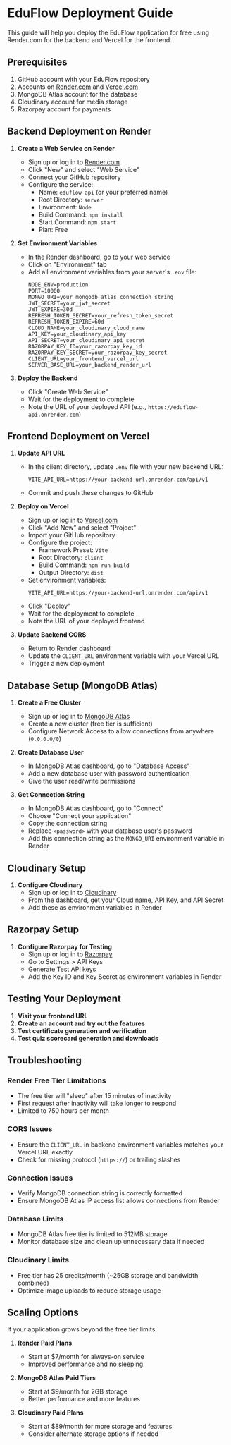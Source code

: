 # EduFlow Deployment Guide

This guide will help you deploy the EduFlow application for free using Render.com for the backend and Vercel for the frontend.

## Prerequisites

1. GitHub account with your EduFlow repository
2. Accounts on [Render.com](https://render.com) and [Vercel.com](https://vercel.com)
3. MongoDB Atlas account for the database
4. Cloudinary account for media storage
5. Razorpay account for payments

## Backend Deployment on Render

1. **Create a Web Service on Render**
   - Sign up or log in to [Render.com](https://render.com)
   - Click "New" and select "Web Service"
   - Connect your GitHub repository
   - Configure the service:
     - Name: `eduflow-api` (or your preferred name)
     - Root Directory: `server`
     - Environment: `Node`
     - Build Command: `npm install`
     - Start Command: `npm start`
     - Plan: Free

2. **Set Environment Variables**
   - In the Render dashboard, go to your web service
   - Click on "Environment" tab
   - Add all environment variables from your server's `.env` file:
     ```
     NODE_ENV=production
     PORT=10000
     MONGO_URI=your_mongodb_atlas_connection_string
     JWT_SECRET=your_jwt_secret
     JWT_EXPIRE=30d
     REFRESH_TOKEN_SECRET=your_refresh_token_secret
     REFRESH_TOKEN_EXPIRE=60d
     CLOUD_NAME=your_cloudinary_cloud_name
     API_KEY=your_cloudinary_api_key
     API_SECRET=your_cloudinary_api_secret
     RAZORPAY_KEY_ID=your_razorpay_key_id
     RAZORPAY_KEY_SECRET=your_razorpay_key_secret
     CLIENT_URL=your_frontend_vercel_url
     SERVER_BASE_URL=your_backend_render_url
     ```

3. **Deploy the Backend**
   - Click "Create Web Service"
   - Wait for the deployment to complete
   - Note the URL of your deployed API (e.g., `https://eduflow-api.onrender.com`)

## Frontend Deployment on Vercel

1. **Update API URL**
   - In the client directory, update `.env` file with your new backend URL:
     ```
     VITE_API_URL=https://your-backend-url.onrender.com/api/v1
     ```
   - Commit and push these changes to GitHub

2. **Deploy on Vercel**
   - Sign up or log in to [Vercel.com](https://vercel.com)
   - Click "Add New" and select "Project"
   - Import your GitHub repository
   - Configure the project:
     - Framework Preset: `Vite`
     - Root Directory: `client`
     - Build Command: `npm run build`
     - Output Directory: `dist`
   - Set environment variables:
     ```
     VITE_API_URL=https://your-backend-url.onrender.com/api/v1
     ```
   - Click "Deploy"
   - Wait for the deployment to complete
   - Note the URL of your deployed frontend

3. **Update Backend CORS**
   - Return to Render dashboard
   - Update the `CLIENT_URL` environment variable with your Vercel URL
   - Trigger a new deployment

## Database Setup (MongoDB Atlas)

1. **Create a Free Cluster**
   - Sign up or log in to [MongoDB Atlas](https://www.mongodb.com/cloud/atlas)
   - Create a new cluster (free tier is sufficient)
   - Configure Network Access to allow connections from anywhere (`0.0.0.0/0`)

2. **Create Database User**
   - In MongoDB Atlas dashboard, go to "Database Access"
   - Add a new database user with password authentication
   - Give the user read/write permissions

3. **Get Connection String**
   - In MongoDB Atlas dashboard, go to "Connect"
   - Choose "Connect your application"
   - Copy the connection string
   - Replace `<password>` with your database user's password
   - Add this connection string as the `MONGO_URI` environment variable in Render

## Cloudinary Setup

1. **Configure Cloudinary**
   - Sign up or log in to [Cloudinary](https://cloudinary.com/)
   - From the dashboard, get your Cloud name, API Key, and API Secret
   - Add these as environment variables in Render

## Razorpay Setup

1. **Configure Razorpay for Testing**
   - Sign up or log in to [Razorpay](https://razorpay.com/)
   - Go to Settings > API Keys
   - Generate Test API keys
   - Add the Key ID and Key Secret as environment variables in Render

## Testing Your Deployment

1. **Visit your frontend URL**
2. **Create an account and try out the features**
3. **Test certificate generation and verification**
4. **Test quiz scorecard generation and downloads**

## Troubleshooting

### Render Free Tier Limitations
- The free tier will "sleep" after 15 minutes of inactivity
- First request after inactivity will take longer to respond
- Limited to 750 hours per month

### CORS Issues
- Ensure the `CLIENT_URL` in backend environment variables matches your Vercel URL exactly
- Check for missing protocol (`https://`) or trailing slashes

### Connection Issues
- Verify MongoDB connection string is correctly formatted
- Ensure MongoDB Atlas IP access list allows connections from Render

### Database Limits
- MongoDB Atlas free tier is limited to 512MB storage
- Monitor database size and clean up unnecessary data if needed

### Cloudinary Limits
- Free tier has 25 credits/month (~25GB storage and bandwidth combined)
- Optimize image uploads to reduce storage usage

## Scaling Options

If your application grows beyond the free tier limits:

1. **Render Paid Plans**
   - Start at $7/month for always-on service
   - Improved performance and no sleeping

2. **MongoDB Atlas Paid Tiers**
   - Start at $9/month for 2GB storage
   - Better performance and more features

3. **Cloudinary Paid Plans**
   - Start at $89/month for more storage and features
   - Consider alternate storage options if needed
